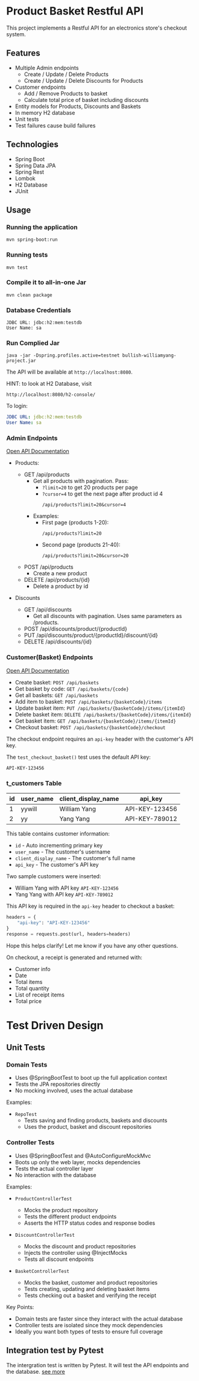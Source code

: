 
# Product Basket Restful API

This project implements a Restful API for an electronics store's checkout system.

## Features

- Multiple Admin endpoints
    - Create / Update / Delete Products
    - Create / Update / Delete Discounts for Products
- Customer endpoints
    - Add / Remove Products to basket
    - Calculate total price of basket including discounts
- Entity models for Products, Discounts and Baskets
- In memory H2 database
- Unit tests
- Test failures cause build failures

## Technologies

- Spring Boot
- Spring Data JPA
- Spring Rest
- Lombok
- H2 Database
- JUnit

## Usage

### Running the application

```
mvn spring-boot:run
```

### Running tests

```
mvn test
```

### Compile it to all-in-one Jar 

```
mvn clean package
```

### Database Credentials

```
JDBC URL: jdbc:h2:mem:testdb  
User Name: sa
```
### Run Complied Jar

```shell
java -jar -Dspring.profiles.active=testnet bullish-williamyang-project.jar
```   

The API will be available at `http://localhost:8080`.

HINT: to look at H2 Database, visit
```shell
http://localhost:8080/h2-console/
```

To login:

```yaml
JDBC URL: jdbc:h2:mem:testdb
User Name: sa
```

### Admin Endpoints

[Open API Documentation](https://redocly.github.io/redoc/?url=https://raw.githubusercontent.com/yywill/ProductBasket/main/src/main/resources/admin-api.yaml)

- Products:
  - GET /api/products
    - Get all products with pagination. Pass:
      - `?limit=20` to get 20 products per page
      - `?cursor=4` to get the next page after product id 4
         ``` 
         /api/products?limit=20&cursor=4
         ```
    - Examples:
      - First page (products 1-20):
        ```
        /api/products?limit=20
        ```  
      - Second page (products 21-40):
        ```
        /api/products?limit=20&cursor=20
        ```  
  - POST /api/products
    - Create a new product
  - DELETE /api/products/{id}
    - Delete a product by id

- Discounts
  - GET /api/discounts
    - Get all discounts with pagination. Uses same parameters as /products.
  - POST /api/discounts/product/{productId}
  - PUT /api/discounts/product/{productId}/discount/{id}
  - DELETE /api/discounts/{id}

### Customer(Basket) Endpoints

[Open API Documentation](https://redocly.github.io/redoc/?url=https://raw.githubusercontent.com/yywill/ProductBasket/main/src/main/resources/customer-api.yaml)

- Create basket: `POST /api/baskets`
- Get basket by code: `GET /api/baskets/{code}`
- Get all baskets: `GET /api/baskets`
- Add item to basket: `POST /api/baskets/{basketCode}/items`
- Update basket item: `PUT /api/baskets/{basketCode}/items/{itemId}`
- Delete basket item: `DELETE /api/baskets/{basketCode}/items/{itemId}`
- Get basket item: `GET /api/baskets/{basketCode}/items/{itemId}`
- Checkout basket: `POST /api/baskets/{basketCode}/checkout`

The checkout endpoint requires an `api-key` header with the customer's API key.

The `test_checkout_basket()` test uses the default API key:

`API-KEY-123456`

### t_customers Table

| id | user_name | client_display_name | api_key          |
| -- | -- | -- |-- |
| 1  | yywill | William Yang | API-KEY-123456|
| 2  | yy | Yang Yang | API-KEY-789012|

This table contains customer information:

- `id` - Auto incrementing primary key
- `user_name` - The customer's username
- `client_display_name` - The customer's full name
- `api_key` - The customer's API key

Two sample customers were inserted:

- William Yang with API key `API-KEY-123456`
- Yang Yang with API key `API-KEY-789012`

This API key is required in the `api-key` header to checkout a basket:

```python
headers = {
    "api-key": "API-KEY-123456" 
}
response = requests.post(url, headers=headers)
```

Hope this helps clarify! Let me know if you have any other questions.



On checkout, a receipt is generated and returned with:

- Customer info
- Date
- Total items
- Total quantity
- List of receipt items
- Total price


# Test Driven Design

## Unit Tests

### Domain Tests

- Uses @SpringBootTest to boot up the full application context
- Tests the JPA repositories directly
- No mocking involved, uses the actual database

Examples:

- `RepoTest`
  - Tests saving and finding products, baskets and discounts
  - Uses the product, basket and discount repositories

### Controller Tests

- Uses @SpringBootTest and @AutoConfigureMockMvc
- Boots up only the web layer, mocks dependencies
- Tests the actual controller layer
- No interaction with the database

Examples:

- `ProductControllerTest`
  - Mocks the product repository
  - Tests the different product endpoints
  - Asserts the HTTP status codes and response bodies

- `DiscountControllerTest`
  - Mocks the discount and product repositories
  - Injects the controller using @InjectMocks
  - Tests all discount endpoints

- `BasketControllerTest`
  - Mocks the basket, customer and product repositories
  - Tests creating, updating and deleting basket items
  - Tests checking out a basket and verifying the receipt

Key Points:

- Domain tests are faster since they interact with the actual database
- Controller tests are isolated since they mock dependencies
- Ideally you want both types of tests to ensure full coverage

## Integration test by Pytest

The intergration test is written by Pytest. It will test the API endpoints and the database.
[see more](pytest/README.md)